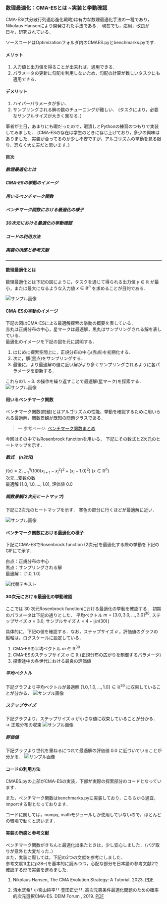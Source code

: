 ### 数理最適化：CMA-ESとは ~実装と挙動確認
CMA-ES(共分散行列適応進化戦略)は有力な数理最適化手法の一種であり，Nikolaus Hansenにより開発された手法である．
現在でも，応用，改良が日々，研究されている．

ソースコードはOptimizationフォルダ内のCMAES.pyとbenchmarks.pyです．

#### メリット
1. 入力値と出力値を得ることが出来れば，適用できる．
2. パラメータの更新に勾配を利用しないため，勾配の計算が難しいタスクにも適用できる．

#### デメリット
1. ハイパーパラメータが多い．
2. サンプリングされる解の数のチューニングが難しい．
(タスクにより，必要なサンプルサイズが大きく異なる．)

筆者が土日，あまりにも暇だったので，暇潰しとPythonの練習のつもりで実装してみました．
(CMA-ESの存在は学生のときに存じ上げており，多少の興味はありました．実装が合ってるのか少し不安ですが，アルゴリズムの挙動を見る限り，恐らく大丈夫だと思います．)
####  目次
##### 数理最適化とは
##### CMA-ESの挙動のイメージ
##### 用いるベンチマーク関数
##### ベンチマーク関数における最適化の様子
##### 30次元における最適化の挙動確認
##### コードの利用方法
##### 実装の所感と参考文献
-------------------------------------------------------
#### 数理最適化とは
数理最適化とは下記の図にように，タスクを通じて得られる出力値 $y\in\mathbb{R}$ が最小，または最大になるような入力値  $x\in\mathbb{R}^n$ を求めることが目的である．

![サンプル画像](./contents/数理最適化説明画像.png)

#### CMA-ESの挙動のイメージ
下記の図はCMA-ESによる最適解探索の挙動の概要を表している．\
赤丸は正規分布の中心，星マークは最適解，黒丸はサンプリングされる解を表している．\
最適化のイメージを下記の図を元に説明する．
1. はじめに探索空間上に，正規分布の中心(赤点)を初期化する．
2. 次に，解(黒点)をサンプリングする．
3. 最後に，より最適解の値に近い解がより多くサンプリングされるように各パラメータを更新する．

これらの1. ~ 3. の操作を繰り返すことで最適解(星マーク)を探索する．
![サンプル画像](./contents/説明画像_挙動.png)

#### 用いるベンチマーク関数
ベンチマーク関数(問題)とはアルゴリズムの性能，挙動を確認するために用いられる最適解，関数景観が既知の問題クラスである．
> — 参考ページ: [ベンチマーク関数まとめ](https://qiita.com/tomitomi3/items/d4318bf7afbc1c835dda)

今回はその中でもRosenbrock functionを用いる．
下記にその数式と2次元のヒートマップを示す．

##### 数式　(n次元)
$f(x) = \Sigma_{i = 1}^n (100(x_{i + 1} - x_i^2)^2 + (x_i - 1.0)^2)$ $(x\in \mathbb{R}^n)$ \
次元…変数の数\
最適解 $[1.0, 1.0, ...,1.0]$, 評価値 $0.0$

##### 関数景観(2次元ヒートマップ)
下記に2次元のヒートマップを示す．
寒色の部分に行くほどが最適解に近い．

![サンプル画像](./contents/関数景観ヒートマップ.png)


#### ベンチマーク関数における最適化の様子
下記にCMA-ESでRosenbrock function $(2$次元$)$を最適化する際の挙動を下記のGIFにて示す．

白点：正規分布の中心\
黒点：サンプリングされる解\
最適解： $[1.0, 1.0]$

![代替テキスト](./contents/demo.gif)

#### 30次元における最適化の挙動確認
ここでは $30$ 次元Rosenbrock functionにおける最適化の挙動を確認する．
初期のパラメータは下記の通りとした．
平均ベクトル $m = [3.0, 3.0, ...,3.0]^{30}$, ステップサイズ $\sigma = 3.0$, 
サンプルサイズ $\lambda = 4 + \lfloor ln(30) \rfloor$

具体的に，下記の値を確認する．なお，ステップサイズ $\sigma$ ，評価値のグラフの縦軸は，ログスケールに設定している．

1. CMA-ESの平均ベクトル $m\in \mathbb{R}^{30}$
2. CMA-ESのステップサイズ $\sigma\in\mathbb{R}$ (正規分布の広がりを制御するパラメータ)
3. 探索途中の各世代における最良の評価値


##### 平均ベクトル
下記グラフより平均ベクトルが最適解 $[1.0, 1.0, ... ,1.0]\in \mathbb{R}^{30}$ に収束していることが分かる．
![サンプル画像](./contents/mean.png)

##### ステップサイズ
下記グラフより，ステップサイズ $\sigma$ が小さな値に収束していることが分かる． $\rightarrow$  正規分布の収束
![サンプル画像](./contents/step_size_log_scale.png)


##### 評価値
下記グラフより世代を重ねるにつれて最適解の評価値 $0.0$ に近づいていることが分かる．
![サンプル画像](./contents/評価値推移.png)

#### コードの利用方法
CMAES.pyの上部がCMA-ESの実装，下部が実際の探索部分のコードとなっています．

また，ベンチマーク関数はbenchmarks.pyに実装しており，こちらから適宜，importする形となっております．

コードに関しては，numpy, mathモジュールしか使用していないので，ほとんどの環境で動くと思います．

#### 実装の所感と参考文献

ベンチマーク関数がきちんと最適化出来たときは，少し安心しました．（バグ取りが意外と大変だった．）\
また，実装に際しては，下記の2つの文献を参考にしました．\
参考文献1(主にp28~)を基本的に読みつつ，心配な部分を日本語の参考文献2で確認する形で実装を進めました．

1. Nikolaus Hansen, The CMA Evolution Strategy: A Tutorial. 2023. [PDF](./contents/参考文献1.pdf)

2. 清水洸希† 小宮山純平†† 豊田正史††, 高次元悪条件最適化問題のための確率的次元選択CMA-ES. DEIM Forum , 2019. [PDF](./contents/参考文献2.pdf)
